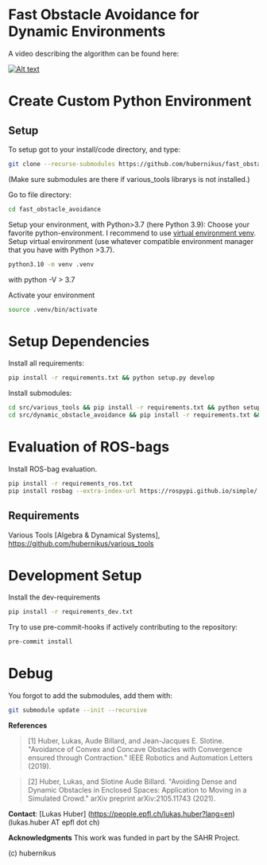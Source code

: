 # Fast Obstacle Avoidance for Dynamic Environments

A video describing the algorithm can be found here:   

[![Alt text](https://img.youtube.com/vi/kr7R_cJoaYI/0.jpg)](https://youtu.be/kr7R_cJoaYI)

# Create Custom Python Environment

## Setup
To setup got to your install/code directory, and type:
```sh
git clone --recurse-submodules https://github.com/hubernikus/fast_obstacle_avoidance.git
```
(Make sure submodules are there if various_tools librarys is not installed.)

Go to file directory:
```sh
cd fast_obstacle_avoidance
``` 

Setup your environment, with Python>3.7 (here Python 3.9):
Choose your favorite python-environment. I recommend to use [virtual environment venv](https://docs.python.org/3/library/venv.html).
Setup virtual environment (use whatever compatible environment manager that you have with Python >3.7).

``` bash
python3.10 -m venv .venv
```
with python -V > 3.7

Activate your environment
``` sh
source .venv/bin/activate
```

# Setup Dependencies
Install all requirements:
``` bash
pip install -r requirements.txt && python setup.py develop
```

Install submodules:
``` bash
cd src/various_tools && pip install -r requirements.txt && python setup.py develop && cd ../..
cd src/dynamic_obstacle_avoidance && pip install -r requirements.txt && python setup.py develop && cd ../..
```

# Evaluation of ROS-bags
Install ROS-bag evaluation.
``` bash
pip install -r requirements_ros.txt
pip install rosbag --extra-index-url https://rospypi.github.io/simple/
```

## Requirements
Various Tools [Algebra & Dynamical Systems], 
https://github.com/hubernikus/various_tools


# Development Setup
Install the dev-requirements
``` bash
pip install -r requirements_dev.txt
```

Try to use pre-commit-hooks if actively contributing to the repository:
``` bash
pre-commit install
```

# Debug
You forgot to add the submodules, add them with:
``` sh
git submodule update --init --recursive
```


**References**     
> [1] Huber, Lukas, Aude Billard, and Jean-Jacques E. Slotine. "Avoidance of Convex and Concave Obstacles with Convergence ensured through Contraction." IEEE Robotics and Automation Letters (2019).  

> [2] Huber, Lukas, and Slotine Aude Billard. "Avoiding Dense and Dynamic Obstacles in Enclosed Spaces: Application to Moving in a Simulated Crowd." arXiv preprint arXiv:2105.11743 (2021).  

**Contact**: [Lukas Huber] (https://people.epfl.ch/lukas.huber?lang=en) (lukas.huber AT epfl dot ch)

**Acknowledgments**
This work was funded in part by the SAHR Project.

(c) hubernikus
